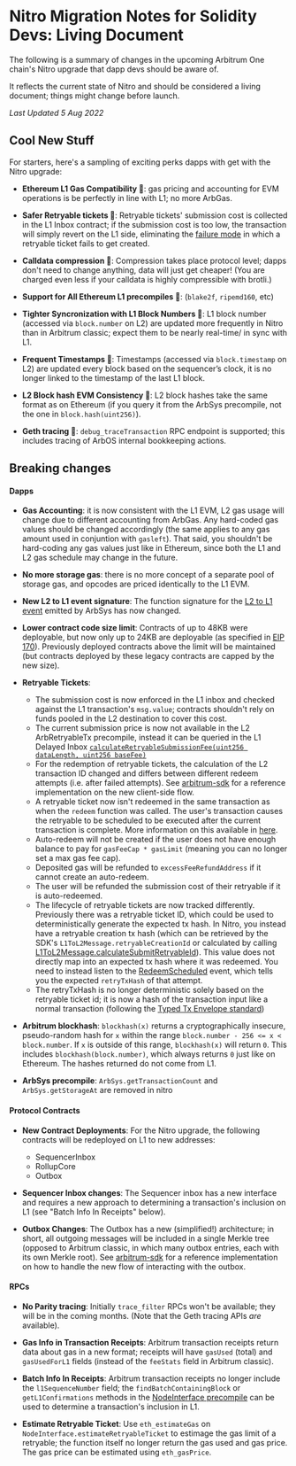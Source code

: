 # Nitro Migration Notes for Solidity Devs: Living Document


The following is a summary of changes in the upcoming Arbitrum One chain's Nitro upgrade that dapp devs should be aware of. 

It reflects the current state of Nitro and should be considered a living document; things might change before launch.

_Last Updated 5 Aug 2022_

## Cool New Stuff 

For starters, here's a sampling of exciting perks dapps with get with the Nitro upgrade:

- **Ethereum L1 Gas Compatibility 🥳**:  gas pricing and accounting for EVM operations is be perfectly in line with L1; no more ArbGas.  

- **Safer Retryable tickets 🥳**: Retryable tickets' submission cost is collected in the L1 Inbox contract; if the submission cost is too low, the transaction will simply revert on the L1 side, eliminating the [failure mode](https://developer.offchainlabs.com/docs/l1_l2_messages#important-note-about-base-submission-fee) in which a retryable ticket fails to get created. 

- **Calldata compression 🥳**: Compression takes place protocol level; dapps don't need to change anything, data will just get cheaper! (You are charged even less if your calldata is highly compressible with brotli.)

- **Support for All Ethereum L1 precompiles 🥳**: (`blake2f`, `ripemd160`, etc)

- **Tighter Syncronization with L1 Block Numbers 🥳**:  L1 block number (accessed via `block.number` on L2) are updated more frequently in Nitro than in Arbitrum classic; expect them to be nearly real-time/ in sync with L1. 

- **Frequent Timestamps 🥳**:  Timestamps (accessed via `block.timestamp` on L2) are updated every block based on the sequencer’s clock, it is no longer linked to the timestamp of the last L1 block.

- **L2 Block hash EVM Consistency 🥳**: L2 block hashes take the same format as on Ethereum (if you query it from the ArbSys precompile, not the one in `block.hash(uint256)`).

- **Geth tracing 🥳**: `debug_traceTransaction` RPC endpoint is supported; this includes tracing of ArbOS internal bookkeeping actions.

## Breaking changes

#### Dapps

- **Gas Accounting**: it is now consistent with the L1 EVM, L2 gas usage will change due to different accounting from ArbGas. Any hard-coded gas values should be changed accordingly (the same applies to any gas amount used in conjuntion with `gasleft`). That said, you shouldn't be hard-coding any gas values just like in Ethereum, since both the L1 and L2 gas schedule may change in the future.

- **No more storage gas**: there is no more concept of a separate pool of storage gas, and opcodes are priced identically to the L1 EVM.

- **New L2 to L1 event signature**: The function signature for the [L2 to L1 event](../../contracts/src/precompiles/ArbSys.sol#L110) emitted by ArbSys has now changed.

- **Lower contract code size limit**: Contracts of up to 48KB were deployable, but now only up to 24KB are deployable (as specified in [EIP 170](https://eips.ethereum.org/EIPS/eip-170)). Previously deployed contracts above the limit will be maintained (but contracts deployed by these legacy contracts are capped by the new size).

- **Retryable Tickets**: 
    - The submission cost is now enforced in the L1 inbox and checked against the L1 transaction's `msg.value`; contracts shouldn't rely on funds pooled in the L2 destination to cover this cost.
    - The current submission price is now not available in the L2 ArbRetryableTx precompile, instead it can be queried in the L1 Delayed Inbox [`calculateRetryableSubmissionFee(uint256 dataLength, uint256 baseFee)`](https://github.com/OffchainLabs/nitro/blob/01412b3cd0fca28bf9931407ca1ccfeb8714d478/contracts/src/bridge/Inbox.sol#L262)
    - For the redemption of retryable tickets, the calculation of the L2 transaction ID changed and differs between different redeem attempts (i.e. after failed attempts). See [arbitrum-sdk](https://github.com/offchainlabs/arbitrum-sdk/tree/c-nitro-stable) for a reference implementation on the new client-side flow. 
    - A retryable ticket now isn't redeemed in the same transaction as when the `redeem` function was called. The user's transaction causes the retryable to be scheduled to be executed after the current transaction is complete. More information on this available in [here](../arbos/ArbOS.md#redeeming-a-retryable).
    - Auto-redeem will not be created if the user does not have enough balance to pay for `gasFeeCap * gasLimit` (meaning you can no longer set a max gas fee cap).
    - Deposited gas will be refunded to `excessFeeRefundAddress` if it cannot create an auto-redeem.
    - The user will be refunded the submission cost of their retryable if it is auto-redeemed.
    - The lifecycle of retryable tickets are now tracked differently. Previously there was a retryable ticket ID, which could be used to deterministically generate the expected tx hash. In Nitro, you instead have a retryable creation tx hash (which can be retrieved by the SDK's `L1ToL2Message.retryableCreationId` or calculated by calling  [L1ToL2Message.calculateSubmitRetryableId](https://github.com/OffchainLabs/arbitrum-sdk/blob/105bf73cb788231b6e63c510713f460b36699fcd/src/lib/message/L1ToL2Message.ts#L109-L155)). This value does not directly map into an expected tx hash where it was redeemed. You need to instead listen to the [RedeemScheduled](https://github.com/OffchainLabs/nitro/blob/ec70ed7527597e7e1e8380a59c07e8449885e408/contracts/src/precompiles/ArbRetryableTx.sol#L85-L93) event, which tells you the expected `retryTxHash` of that attempt.
    - The retryTxHash is no longer deterministic solely based on the retryable ticket id; it is now a hash of the transaction input like a normal transaction (following the [Typed Tx Envelope standard](https://eips.ethereum.org/EIPS/eip-2718))
- **Arbitrum blockhash**: `blockhash(x)` returns a cryptographically insecure, pseudo-random hash for `x` within the range `block.number - 256 <= x < block.number`. If `x` is outside of this range, `blockhash(x)` will return `0`. This includes `blockhash(block.number)`, which always returns `0` just like on Ethereum. The hashes returned do not come from L1.
- **ArbSys precompile**: `ArbSys.getTransactionCount` and `ArbSys.getStorageAt` are removed in nitro

#### Protocol Contracts 

- **New Contract Deployments**: For the Nitro upgrade, the following contracts will be redeployed on L1 to new addresses:
    - SequencerInbox
    - RollupCore
    - Outbox

- **Sequencer Inbox changes**: The Sequencer inbox has a new interface and requires a new approach to determining a transaction's inclusion on L1 (see "Batch Info In Receipts" below).

- **Outbox Changes**: The Outbox has a new (simplified!) architecture; in short, all outgoing messages will be included in a single Merkle tree (opposed to Arbitrum classic, in which many outbox entries, each with its own Merkle root). See [arbitrum-sdk](https://github.com/offchainlabs/arbitrum-sdk/tree/c-nitro) for a reference implementation on how to handle the new flow of interacting with the outbox.

#### RPCs

- **No Parity tracing**: Initially `trace_filter` RPCs won't be available; they will be in the coming months. (Note that the Geth tracing APIs _are_ available).

- **Gas Info in Transaction Receipts**: Arbitrum transaction receipts return data about gas in a new format; receipts will have `gasUsed` (total) and `gasUsedForL1` fields (instead of the `feeStats` field in Arbitrum classic).

- **Batch Info In Receipts**: Arbitrum transaction receipts no longer include the `l1SequenceNumber` field; the `findBatchContainingBlock` or `getL1Confirmations` methods in the [NodeInterface precompile](../../contracts/src/node-interface/NodeInterface.sol) can be used to determine a transaction's inclusion in L1.

- **Estimate Retryable Ticket**: Use `eth_estimateGas` on `NodeInterface.estimateRetryableTicket` to estimage the gas limit of a retryable; the function itself no longer return the gas used and gas price. The gas price can be estimated using `eth_gasPrice`.
